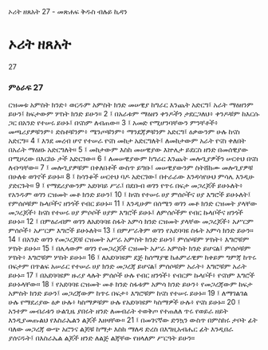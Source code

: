﻿
 ኦሪት ዘጸአት 27 - መጽሐፍ ቅዱስ ብሉይ ኪዳን
# ኦሪት ዘጸአት
27
### ምዕራፍ 27
ርዝመቱ አምስት ክንድ፥ ወርዱም አምስት ክንድ መሠዊያ ከግራር እንጨት አድርግ፤ አራት ማዕዘንም ይሁን፤ ከፍታውም ሦስት ክንድ ይሁን።
2 ፤ በአራቱም ማዕዘን ቀንዶችን ታደርጋለህ፥ ቀንዶቹም ከእርሱ ጋር በአንድ የተሠሩ ይሁኑ፤ በናስም ለብጠው።
3 ፤ አመድ የሚሆንባቸውን ምንቸቶች፥ መጫሪያዎቹንም፥ ድስቶቹንም፥ ሜንጦቹንም፥ ማንደጃዎቹንም አድርግ፤ ዕቃውንም ሁሉ ከናስ አድርግ።
4 ፤ እንደ መረብ ሆኖ የተሠራ የናስ መከታ አድርግለት፤ ለመከታውም አራት የናስ ቀለበት በአራት ማዕዘኑ አድርግለት።
5 ፤ መከታውም እስከ መሠዊያው እኵሌታ ይደርስ ዘንድ በመሰዊያው በሚዞረው በእርከኑ ታች አድርገው።
6 ፤ ለመሠዊያውም ከግራር እንጨት መሎጊያዎችን ሠርተህ በናስ ለብጣቸው።
7 ፤ መሎጊያዎቹም በቀለበቶች ውስጥ ይግቡ፤ መሠዊያውንም ስትሸከሙ መሎጊያዎቹ በሁለቱ ወገኖች ይሁኑ።
8 ፤ ከሳንቆች ሠርተህ ባዶ አድርገው፤ በተራራው እንዳሳየሁህ ምሳሌ እንዲሁ ያድርጉት።
9 ፤ የማደሪያውንም አደባባይ ሥራ፤ በደቡብ ወገን የጥሩ በፍታ መጋረጆች ይሁኑለት፥ የአንዱም ወገን ርዝመት መቶ ክንድ ይሁን፤
10 ፤ ከናስ የተሠሩ ሀያ ምሰሶችና ሀያ እግሮች ይሁኑለት፤ የምሰሶቹም ኩላቦችና ዘንጎች የብር ይሁኑ።
11 ፤ እንዲሁም በሰሜን ወገን መቶ ክንድ ርዝመት ያላቸው መጋረጆች፥ ከናስ የተሠሩ ሀያ ምሶሶች ሀያም እግሮች ይሁኑ፤ ለምሰሶችም የብር ኩላቦችና ዘንጎች ይሁኑ።
12 ፤ በምዕራብም ወገን ለአደባባዩ ስፋት አምሳ ክንድ ርዝመት ያላቸው መጋረጆች፥ አሥርም ምሰሶች፥ አሥርም እግሮች ይሁኑለት።
13 ፤ በምሥራቅም ወገን የአደባባዩ ስፋት አምሳ ክንድ ይሁን።
14 ፤ በአንድ ወገን የመጋረጆቹ ርዝመት አሥራ አምስት ክንድ ይሁን፤ ምሰሶቹም ሦስት፥ እግሮቹም ሦስት ይሁኑ።
15 ፤ በሌላውም ወገን የመጋረጆች ርዝመት አሥራ አምስት ክንድ ይሆናል፤ ምሰሶቹም ሦስት፥ እግሮቹም ሦስት ይሁኑ።
16 ፤ ለአደባባዩም ደጅ ከሰማያዊ ከሐምራዊም ከቀይም ግምጃ ከጥሩ በፍታም በጥልፍ አሠራር የተሠራ ሀያ ክንድ መጋረጃ ይሆናል፤ ምሰሶቹም አራት፥ እግሮቹም አራት ይሁኑ።
17 ፤ በአደባባዩም ዙሪያ ላሉት ምሰሶች ሁሉ የብር ዘንጎች፥ የብርም ኩላቦች፥ የናስም እግሮች ይሁኑላቸው።
18 ፤ የአደባባዩ ርዝመት መቶ ክንድ ስፋቱም አምሳ ክንድ ይሁን፥ የመጋረጃውም ከፍታ አምስት ክንድ ይሁን፤ መጋረጃውም ከጥሩ በፍታ፥ እግሮቹም ከናስ የተሠሩ ይሁኑ።
19 ፤ ለማገልገል ሁሉ የማደሪያው ዕቃ ሁሉ፥ ካስማዎቹም ሁሉ የአደባባዩም ካስማዎች ሁሉ፥ የናስ ይሁኑ።
20 ፤ አንተም መብራቱን ሁልጊዜ ያበሩት ዘንድ ለመብራት ተወቅጦ የተጠለለ ጥሩ የወይራ ዘይት እንዲያመጡልህ የእስራኤልን ልጆች እዘዛቸው።
21 ፤ በመገናኛው ድንኳን ውስጥ በምስክሩ ታቦት ፊት ባለው መጋረጃ ውጭ አሮንና ልጆቹ ከማታ እስከ ማለዳ ድረስ በእግዚአብሔር ፊት እንዲበራ ያሰናዱት፤ በእስራኤል ልጆች ዘንድ ለልጅ ልጃቸው የዘላለም ሥርዓት ይሁን። 
